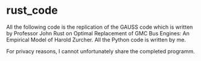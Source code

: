 # rust_code
All the following code is the replication of the GAUSS code which is written by Professor John Rust on Optimal Replacement of GMC Bus Engines: An Empirical Model of Harold Zurcher. All the Python code is written by me.

For privacy reasons, I cannot unfortunately share the completed programm.
